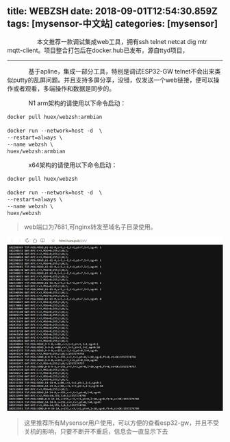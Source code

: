 title: WEBZSH
date: 2018-09-01T12:54:30.859Z
tags: [mysensor-中文站]
categories: [mysensor]
---


　　　&nbsp;&nbsp;&nbsp;&nbsp;&nbsp;&nbsp;&nbsp;本文推荐一款调试集成web工具，拥有ssh telnet netcat dig mtr mqtt-client。项目整合打包后在docker.hub已发布，源自ttyd项目，

----------

　　　&nbsp;&nbsp;基于apline，集成一部分工具，特别是调试ESP32-GW telnet不会出来类似putty的乱屏问题。并且支持多屏分享，没错，仅发送一个web链接，便可以操作或者观看，多端操作和数据是同步的。

　　　&nbsp;&nbsp;N1 arm架构的请使用以下命令启动：

```
docker pull huex/webzsh:armbian

docker run --network=host -d  \
--restart=always \
--name webzsh \
huex/webzsh:armbian
```

　　　&nbsp;&nbsp;x64架构的请使用以下命令启动：

```
docker pull huex/webzsh

docker run --network=host -d  \
--restart=always \
--name webzsh \
huex/webzsh
```
>web端口为7681,可nginx转发至域名子目录使用。

![Alt text](/images/webzsh.jpg)

>这里推荐所有Mysensor用户使用，可以方便的查看esp32-gw，并且不受关机的影响，只要不断开不重启，信息会一直显示下去

